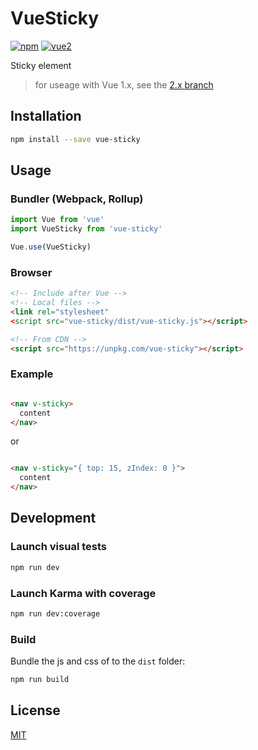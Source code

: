 # VueSticky

[![npm](https://img.shields.io/npm/v/vue-sticky.svg)](https://www.npmjs.com/package/vue-sticky) [![vue2](https://img.shields.io/badge/vue-2.x-brightgreen.svg)](https://vuejs.org/)

Sticky element

> for useage with Vue 1.x, see the [2.x branch](https://github.com/rguanghui/vue-sticky/tree/2.x)

## Installation

```bash
npm install --save vue-sticky
```

## Usage

### Bundler (Webpack, Rollup)

```js
import Vue from 'vue'
import VueSticky from 'vue-sticky'

Vue.use(VueSticky)
```

### Browser

```html
<!-- Include after Vue -->
<!-- Local files -->
<link rel="stylesheet" 
<script src="vue-sticky/dist/vue-sticky.js"></script>

<!-- From CDN -->
<script src="https://unpkg.com/vue-sticky"></script>
```


### Example

```html

<nav v-sticky>
  content
</nav>

```

or 

```html

<nav v-sticky="{ top: 15, zIndex: 0 }">
  content
</nav>

```


## Development

### Launch visual tests

```bash
npm run dev
```

### Launch Karma with coverage

```bash
npm run dev:coverage
```

### Build

Bundle the js and css of to the `dist` folder:

```bash
npm run build
```

## License

[MIT](http://opensource.org/licenses/MIT)
